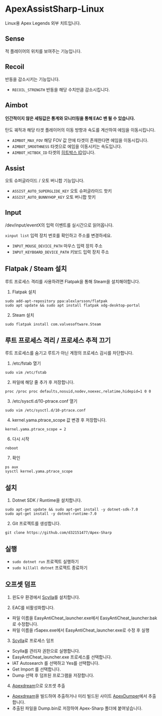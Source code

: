 # ApexAssistSharp-Linux
Linux용 Apex Legends 외부 치트입니다.

## Sense
적 플레이어의 위치를 보여주는 기능입니다.

## Recoil
반동을 감소시키는 기능입니다.

- ```RECOIL_STRENGTH``` 반동을 해당 수치만큼 감소시킵니다.

## Aimbot
#### 인간적이지 않은 세팅값은 통계와 모니터링을 통해 EAC 밴 될 수 있습니다.
탄도 궤적과 해당 타겟 플레이어의 이동 방향과 속도를 계산하여 에임을 이동시킵니다.

- ```AIMBOT_MAX_FOV``` 해당 FOV 값 안에 타겟이 존재한다면 에임을 이동시킵니다.
- ```AIMBOT_SMOOTHNESS``` 타겟으로 에임을 이동시키는 속도입니다.
- ```AIMBOT_HITBOX_ID``` 타겟의 [히트박스 ID]입니다. 

[히트박스 ID]: https://www.unknowncheats.me/wiki/Apex_Legends_Bones_and_Hitboxes

## Assist
오토 슈퍼글라이드 / 오토 버니합 기능입니다.

- ```ASSIST_AUTO_SUPERGLIDE_KEY``` 오토 슈퍼글라이드 핫키
- ```ASSIST_AUTO_BUNNYHOP_KEY``` 오토 버니합 핫키

## Input
/dev/input/eventX의 입력 이벤트를 실시간으로 읽어옵니다.

``` xinput list ``` 입력 장치 번호를 확인하고 주소를 변경하세요.

- ```INPUT_MOUSE_DEVICE_PATH``` 마우스 입력 장치 주소
- ```INPUT_KEYBOARD_DEVICE_PATH``` 키보드 입력 장치 주소

## Flatpak / Steam 설치
루트 프로세스 격리를 사용하려면 Flatpak을 통해 Steam을 설치해야합니다.

1. Flatpak 설치
   
```
sudo add-apt-repository ppa:alexlarsson/flatpak
sudo apt update && sudo apt install flatpak xdg-desktop-portal
```

2. Steam 설치
   
``` sudo flatpak install com.valvesoftware.Steam ```

## 루트 프로세스 격리 / 프로세스 추적 끄기
루트 프로세스를 숨기고 루트가 아닌 계정의 프로세스 감시를 차단합니다.

1. /etc/fstab 열기

``` sudo vim /etc/fstab ```

2. 파일에 해당 줄 추가 후 저장합니다.

``` proc /proc proc defaults,nosuid,nodev,noexec,relatime,hidepid=1 0 0 ```

3. /etc/sysctl.d/10-ptrace.conf 열기

``` sudo vim /etc/sysctl.d/10-ptrace.conf ```

4. kernel.yama.ptrace_scope 값 변경 후 저장합니다.

``` kernel.yama.ptrace_scope = 2 ```

6. 다시 시작

``` reboot ```

7. 확인

```
ps aux
sysctl kernel.yama.ptrace_scope
```

## 설치

1. Dotnet SDK / Runtime을 설치합니다.

```
sudo apt-get update && sudo apt-get install -y dotnet-sdk-7.0
sudo apt-get install -y dotnet-runtime-7.0
```


2. Git 프로젝트를 생성합니다.

```git clone https://github.com/d32151477/Apex-Sharp```

## 실행
- ```sudo dotnet run``` 프로젝트 실행하기
- ```sudo killall dotnet``` 프로젝트 종료하기

## 오프셋 덤프

1. 윈도우 환경에서 [Scylla]를 설치합니다. 

2. EAC를 비활성화합니다.

- 파일 이름을 EasyAntiCheat_launcher.exe에서 EasyAntiCheat_launcher.bak로 수정합니다.
- 파일 이름을 r5apex.exe에서 EasyAntiCheat_launcher.exe로 수정 후 실행

3. [Scylla]로 프로세스 덤프
   
- Scylla를 관리자 권한으로 실행합니다.
- EasyAntiCheat_launcher.exe 프로세스를 선택합니다.
- IAT Autosearch 를 선택하고 Yes를 선택합니다.
- Get Import 를 선택합니다.
- Dump 선택 후 덤프된 프로그램을 저장합니다.

4. [Apexdream]으로 오프셋 추출

- [Apexdream]을 빌드하여 추출하거나 미리 빌드된 사이트 [ApexDumper]에서 추출합니다.  
- 추출된 파일을 Dump.bin로 저장하여 Apex-Sharp 폴더에 붙여넣습니다.

[Apexdream]: https://github.com/CasualX/apexdream/tree/master/offsets
[ApexDumper]: https://casualhacks.net/apexdream/apexdumper.html
[Scylla]: https://github.com/scylladb/scylladb
